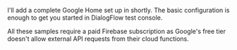 I'll add a complete Google Home set up in shortly. The basic configuration is enough to get you started in DialogFlow test console. 

All these samples require a paid Firebase subscription as Google's free tier doesn't allow external API requests from their cloud functions.
